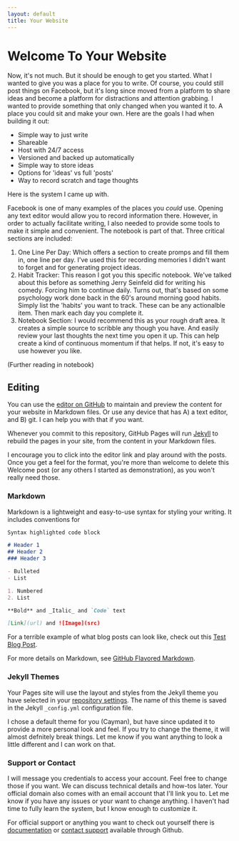 ```yaml
---
layout: default
title: Your Website
---
```


# Welcome To Your Website

Now, it's not much. But it should be enough to get you started. What I wanted to give you was a place for you to write. Of course, you could still post things on Facebook, but it's long since moved from a platform to share ideas and become a platform for distractions and attention grabbing. I wanted to provide something that only changed when you wanted it to. A place you could sit and make your own. Here are the goals I had when building it out:

- Simple way to just write
- Shareable
- Host with 24/7 access
- Versioned and backed up automatically
- Simple way to store ideas
- Options for 'ideas' vs full 'posts'
- Way to record scratch and tage thoughts

Here is the system I came up with. 

Facebook is one of many examples of the places you _could_ use. Opening any text editor would allow you to record information there. However, in order to actually facilitate writing, I also needed to provide some tools to make it simple and convenient. The notebook is part of that. Three critical sections are included:
1) One Line Per Day: Which offers a section to create promps and fill them in, one line per day. I've used this for recording memories I didn't want to forget and for generating project ideas.
2) Habit Tracker: This reason I got you this specific notebook. We've talked about this before as something Jerry Seinfeld did for writing his comedy. Forcing him to continue daily. Turns out, that's based on some psychology work done back in the 60's around morning good habits. Simply list the 'habits' you want to track. These can be any actionalble item. Then mark each day you complete it. 
3) Notebook Section: I would recommend this as your rough draft area. It creates a simple source to scribble any though you have. And easily review your last thoughts the next time you open it up. This can help create a kind of continuous momentum if that helps. If not, it's easy to use however you like. 

  (Further reading in notebook)

## Editing

You can use the [editor on GitHub](https://github.com/MasterBrian/masterbrian.github.io/edit/gh-pages/_posts/2020-12-08-your-website.md) to maintain and preview the content for your website in Markdown files. Or use any device that has A) a text editor, and B) git. I can help you with that if you want.

Whenever you commit to this repository, GitHub Pages will run [Jekyll](https://jekyllrb.com/) to rebuild the pages in your site, from the content in your Markdown files.

I encourage you to click into the editor link and play around with the posts. Once you get a feel for the format, you're more than welcome to delete this Welcome post (or any others I started as demonstration), as you won't really need those.

### Markdown

Markdown is a lightweight and easy-to-use syntax for styling your writing. It includes conventions for

```markdown
Syntax highlighted code block

# Header 1
## Header 2
### Header 3

- Bulleted
- List

1. Numbered
2. List

**Bold** and _Italic_ and `Code` text

[Link](url) and ![Image](src)
```

For a terrible example of what blog posts can look like, check out this [Test Blog Post](http://masterbrian.com/2020/12/09/bloggy-blog).

For more details on Markdown, see [GitHub Flavored Markdown](https://masterbrian.com/2020/12/08/markdown).

### Jekyll Themes

Your Pages site will use the layout and styles from the Jekyll theme you have selected in your [repository settings](https://github.com/MasterBrian/masterbrian.github.io/settings). The name of this theme is saved in the Jekyll `_config.yml` configuration file.

I chose a default theme for you (Cayman), but have since updated it to provide a more personal look and feel. If you try to change the theme, it will almost defnitely break things. Let me know if you want anything to look a little different and I can work on that.

### Support or Contact

I will message you credentials to access your account. Feel free to change those if you want. We can discuss technical details and how-tos later. Your official domain also comes with an email account that I'll link you to. Let me know if you have any issues or your want to change anything. I haven't had time to fully learn the system, but I know enough to customize it. 

For official support or anything you want to check out yourself there is [documentation](https://docs.github.com/categories/github-pages-basics/) or [contact support](https://github.com/contact) available through Github.


